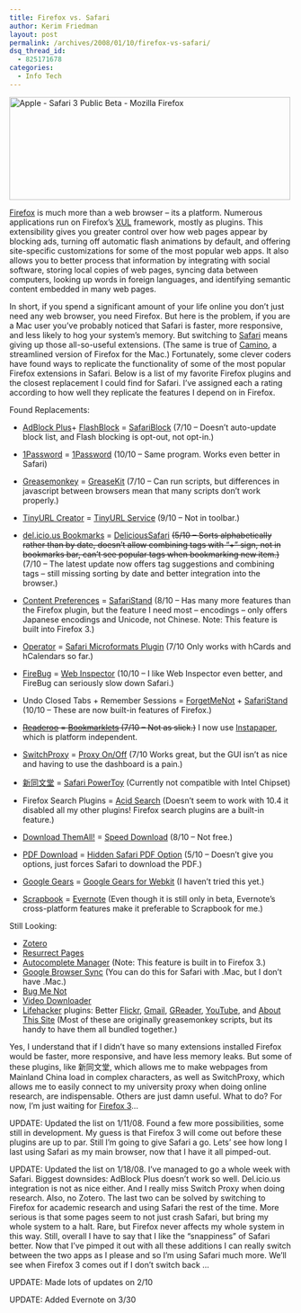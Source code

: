 ```yaml
---
title: Firefox vs. Safari
author: Kerim Friedman
layout: post
permalink: /archives/2008/01/10/firefox-vs-safari/
dsq_thread_id:
  - 825171678
categories:
  - Info Tech
---
```

<a href="http://www.flickr.com/photos/kerim/2182668959/" onclick="_gaq.push(['_trackEvent', 'outbound-article', 'http://www.flickr.com/photos/kerim/2182668959/', '']);"  title="Apple - Safari 3 Public Beta - Mozilla Firefox by kerim, on Flickr"><img src="http://farm3.static.flickr.com/2362/2182668959_4522063058.jpg" width="500" height="183" alt="Apple - Safari 3 Public Beta - Mozilla Firefox" /></a>

<a href="http://www.mozilla.com/firefox/" onclick="_gaq.push(['_trackEvent', 'outbound-article', 'http://www.mozilla.com/firefox/', 'Firefox']);" >Firefox</a> is much more than a web browser &#8211; its a platform. Numerous applications run on Firefox&#8217;s <a href="http://developer.mozilla.org/en/docs/XUL" onclick="_gaq.push(['_trackEvent', 'outbound-article', 'http://developer.mozilla.org/en/docs/XUL', 'XUL']);" >XUL</a> framework, mostly as plugins. This extensibility gives you greater control over how web pages appear by blocking ads, turning off automatic flash animations by default, and offering site-specific customizations for some of the most popular web apps. It also allows you to better process that information by integrating with social software, storing local copies of web pages, syncing data between computers, looking up words in foreign languages, and identifying semantic content embedded in many web pages. 

In short, if you spend a significant amount of your life online you don&#8217;t just need any web browser, you need Firefox. But here is the problem, if you are a Mac user you&#8217;ve probably noticed that Safari is faster, more responsive, and less likely to hog your system&#8217;s memory. But switching to <a href="http://www.apple.com/safari/" onclick="_gaq.push(['_trackEvent', 'outbound-article', 'http://www.apple.com/safari/', 'Safari']);" >Safari</a> means giving up those all-so-useful extensions. (The same is true of <a href="http://caminobrowser.org/" onclick="_gaq.push(['_trackEvent', 'outbound-article', 'http://caminobrowser.org/', 'Camino']);" >Camino</a>, a streamlined version of Firefox for the Mac.) Fortunately, some clever coders have found ways to replicate the functionality of some of the most popular Firefox extensions in Safari. Below is a list of my favorite Firefox plugins and the closest replacement I could find for Safari. I&#8217;ve assigned each a rating according to how well they replicate the features I depend on in Firefox.

<!--more-->

Found Replacements:

  * <a href="https://addons.mozilla.org/en-US/firefox/addon/1865" onclick="_gaq.push(['_trackEvent', 'outbound-article', 'https://addons.mozilla.org/en-US/firefox/addon/1865', 'AdBlock Plus']);" >AdBlock Plus</a>+ <a href="https://addons.mozilla.org/en-US/firefox/addon/433" onclick="_gaq.push(['_trackEvent', 'outbound-article', 'https://addons.mozilla.org/en-US/firefox/addon/433', 'FlashBlock']);" >FlashBlock</a> = <a href="http://fsbsoftware.com/SafariBlock.html" onclick="_gaq.push(['_trackEvent', 'outbound-article', 'http://fsbsoftware.com/SafariBlock.html', 'SafariBlock']);" >SafariBlock</a> (7/10 &#8211; Doesn&#8217;t auto-update block list, and Flash blocking is opt-out, not opt-in.) 
  * <a href="http://1passwd.com/" onclick="_gaq.push(['_trackEvent', 'outbound-article', 'http://1passwd.com/', '1Password']);" >1Password</a> = <a href="http://1passwd.com/" onclick="_gaq.push(['_trackEvent', 'outbound-article', 'http://1passwd.com/', '1Password']);" >1Password</a> (10/10 &#8211; Same program. Works even better in Safari) 
  * <a href="https://addons.mozilla.org/en-US/firefox/addon/748" onclick="_gaq.push(['_trackEvent', 'outbound-article', 'https://addons.mozilla.org/en-US/firefox/addon/748', 'Greasemonkey']);" >Greasemonkey</a> = <a href="http://8-p.info/greasekit/" onclick="_gaq.push(['_trackEvent', 'outbound-article', 'http://8-p.info/greasekit/', 'GreaseKit']);" >GreaseKit</a> (7/10 &#8211; Can run scripts, but differences in javascript between browsers mean that many scripts don&#8217;t work properly.) 
  * <a href="https://addons.mozilla.org/en-US/firefox/addon/126" onclick="_gaq.push(['_trackEvent', 'outbound-article', 'https://addons.mozilla.org/en-US/firefox/addon/126', 'TinyURL Creator']);" >TinyURL Creator</a> = <a href="http://www.riverdark.net/board/index.php?showtopic=339&#038;hl=tinyurl" onclick="_gaq.push(['_trackEvent', 'outbound-article', 'http://www.riverdark.net/board/index.php?showtopic=339&hl=tinyurl', 'TinyURL Service']);" >TinyURL Service</a> (9/10 &#8211; Not in toolbar.) 
  * <a href="https://addons.mozilla.org/en-US/firefox/addon/3615" onclick="_gaq.push(['_trackEvent', 'outbound-article', 'https://addons.mozilla.org/en-US/firefox/addon/3615', 'del.icio.us Bookmarks']);" >del.icio.us Bookmarks</a> = <a href="http://www.tuxtina.de/software/" onclick="_gaq.push(['_trackEvent', 'outbound-article', 'http://www.tuxtina.de/software/', 'DeliciousSafari']);" >DeliciousSafari</a> <strike>(5/10 &#8211; Sorts alphabetically rather than by date, doesn&#8217;t allow combining tags with &#8220;+&#8221; sign, not in bookmarks bar, can&#8217;t see popular tags when bookmarking new item.)</strike> (7/10 &#8211; The latest update now offers tag suggestions and combining tags &#8211; still missing sorting by date and better integration into the browser.) 
  * <a href="https://addons.mozilla.org/en-US/firefox/addon/4066" onclick="_gaq.push(['_trackEvent', 'outbound-article', 'https://addons.mozilla.org/en-US/firefox/addon/4066', 'Content Preferences']);" >Content Preferences</a> = <a href="http://hetima.com/safari/stand-e.html" onclick="_gaq.push(['_trackEvent', 'outbound-article', 'http://hetima.com/safari/stand-e.html', 'SafariStand']);" >SafariStand</a> (8/10 &#8211; Has many more features than the Firefox plugin, but the feature I need most &#8211; encodings &#8211; only offers Japanese encodings and Unicode, not Chinese. Note: This feature is built into Firefox 3.) 
  * <a href="https://addons.mozilla.org/en-US/firefox/addon/4106" onclick="_gaq.push(['_trackEvent', 'outbound-article', 'https://addons.mozilla.org/en-US/firefox/addon/4106', 'Operator']);" >Operator</a> = <a href="http://zappatic.net/safarimicroformats/" onclick="_gaq.push(['_trackEvent', 'outbound-article', 'http://zappatic.net/safarimicroformats/', 'Safari Microformats Plugin']);" >Safari Microformats Plugin</a> (7/10 Only works with hCards and hCalendars so far.) 
  * <a href="https://addons.mozilla.org/en-US/firefox/addon/1843" onclick="_gaq.push(['_trackEvent', 'outbound-article', 'https://addons.mozilla.org/en-US/firefox/addon/1843', 'FireBug']);" >FireBug</a> = <a href="http://comments.deasil.com/2007/12/16/geekfindr-safaris-web-inspector/" onclick="_gaq.push(['_trackEvent', 'outbound-article', 'http://comments.deasil.com/2007/12/16/geekfindr-safaris-web-inspector/', 'Web Inspector']);" >Web Inspector</a> (10/10 &#8211; I like Web Inspector even better, and FireBug can seriously slow down Safari.) 
  * Undo Closed Tabs + Remember Sessions = <a href="http://kisonecat.com/software/forget-me-not/" onclick="_gaq.push(['_trackEvent', 'outbound-article', 'http://kisonecat.com/software/forget-me-not/', 'ForgetMeNot']);" >ForgetMeNot</a> + <a href="http://hetima.com/safari/stand-e.html" onclick="_gaq.push(['_trackEvent', 'outbound-article', 'http://hetima.com/safari/stand-e.html', 'SafariStand']);" >SafariStand</a> (10/10 &#8211; These are now built-in features of Firefox.) 
  * <strike><a href="https://addons.mozilla.org/en-US/firefox/addon/4912" onclick="_gaq.push(['_trackEvent', 'outbound-article', 'https://addons.mozilla.org/en-US/firefox/addon/4912', 'Readeroo']);" >Readeroo</a> = <a href="http://www.quickonlinetips.com/archives/2007/01/fastest-ways-to-post-bookmarks-to-delicious/" onclick="_gaq.push(['_trackEvent', 'outbound-article', 'http://www.quickonlinetips.com/archives/2007/01/fastest-ways-to-post-bookmarks-to-delicious/', 'Bookmarklets']);" >Bookmarklets</a> (7/10 &#8211; Not as slick.)</strike> I now use <a href="http://www.instapaper.com" onclick="_gaq.push(['_trackEvent', 'outbound-article', 'http://www.instapaper.com', 'Instapaper']);" >Instapaper</a>, which is platform independent. 
  * <a href="https://addons.mozilla.org/en-US/firefox/addon/125" onclick="_gaq.push(['_trackEvent', 'outbound-article', 'https://addons.mozilla.org/en-US/firefox/addon/125', 'SwitchProxy']);" >SwitchProxy</a> = <a href="http://www.apple.com/downloads/dashboard/networking_security/proxyonoff.html" onclick="_gaq.push(['_trackEvent', 'outbound-article', 'http://www.apple.com/downloads/dashboard/networking_security/proxyonoff.html', 'Proxy On/Off']);" >Proxy On/Off</a> (7/10 Works great, but the GUI isn&#8217;t as nice and having to use the dashboard is a pain.) 
  * <a href="http://addons.moztw.org/extensions/moreinfo.php?application=firefox&#038;id=29" onclick="_gaq.push(['_trackEvent', 'outbound-article', 'http://addons.moztw.org/extensions/moreinfo.php?application=firefox&id=29', '新同文堂']);" >新同文堂</a> = <a href="http://code.google.com/p/safaripowertoy/" onclick="_gaq.push(['_trackEvent', 'outbound-article', 'http://code.google.com/p/safaripowertoy/', 'Safari PowerToy']);" >Safari PowerToy</a> (Currently not compatible with Intel Chipset) 
  * Firefox Search Plugins = <a href="http://pozytron.com/acidsearch" onclick="_gaq.push(['_trackEvent', 'outbound-article', 'http://pozytron.com/acidsearch', 'Acid Search']);" >Acid Search</a> (Doesn&#8217;t seem to work with 10.4 it disabled all my other plugins! Firefox search plugins are a built-in feature.) 
  * <a href="https://addons.mozilla.org/en-US/firefox/addon/201" onclick="_gaq.push(['_trackEvent', 'outbound-article', 'https://addons.mozilla.org/en-US/firefox/addon/201', 'Download ThemAll!']);" >Download ThemAll!</a> = <a href="http://www.yazsoft.com/" onclick="_gaq.push(['_trackEvent', 'outbound-article', 'http://www.yazsoft.com/', 'Speed Download']);" >Speed Download</a> (8/10 &#8211; Not free.) 
  * <a href="https://addons.mozilla.org/en-US/firefox/addon/636" onclick="_gaq.push(['_trackEvent', 'outbound-article', 'https://addons.mozilla.org/en-US/firefox/addon/636', 'PDF Download']);" >PDF Download</a> = <a href="https://addons.mozilla.org/en-US/firefox/addon/636" onclick="_gaq.push(['_trackEvent', 'outbound-article', 'https://addons.mozilla.org/en-US/firefox/addon/636', 'Hidden Safari PDF Option']);" >Hidden Safari PDF Option</a> (5/10 &#8211; Doesn&#8217;t give you options, just forces Safari to download the PDF.) 
  * <a href="http://gears.google.com/" onclick="_gaq.push(['_trackEvent', 'outbound-article', 'http://gears.google.com/', 'Google Gears']);" >Google Gears</a> = <a href="http://googlemac.blogspot.com/2007/05/google-gears-for-webkit.html" onclick="_gaq.push(['_trackEvent', 'outbound-article', 'http://googlemac.blogspot.com/2007/05/google-gears-for-webkit.html', 'Google Gears for Webkit']);" >Google Gears for Webkit</a> (I haven&#8217;t tried this yet.) 
  * <a href="http://amb.vis.ne.jp/mozilla/scrapbook/" onclick="_gaq.push(['_trackEvent', 'outbound-article', 'http://amb.vis.ne.jp/mozilla/scrapbook/', 'Scrapbook']);" >Scrapbook</a> = <a href="http://preview.evernote.com/" onclick="_gaq.push(['_trackEvent', 'outbound-article', 'http://preview.evernote.com/', 'Evernote']);" >Evernote</a> (Even though it is still only in beta, Evernote&#8217;s cross-platform features make it preferable to Scrapbook for me.) </ul> 
    Still Looking:
    
      * <a href="https://addons.mozilla.org/en-US/firefox/addon/3504" onclick="_gaq.push(['_trackEvent', 'outbound-article', 'https://addons.mozilla.org/en-US/firefox/addon/3504', 'Zotero']);" >Zotero</a> 
      * <a href="https://addons.mozilla.org/en-US/firefox/addon/2570" onclick="_gaq.push(['_trackEvent', 'outbound-article', 'https://addons.mozilla.org/en-US/firefox/addon/2570', 'Resurrect Pages']);" >Resurrect Pages</a> 
      * <a href="https://addons.mozilla.org/en-US/firefox/addon/2300" onclick="_gaq.push(['_trackEvent', 'outbound-article', 'https://addons.mozilla.org/en-US/firefox/addon/2300', 'Autocomplete Manager']);" >Autocomplete Manager</a> (Note: This feature is built in to Firefox 3.) 
      * <a href="http://www.google.com/tools/firefox/browsersync/" onclick="_gaq.push(['_trackEvent', 'outbound-article', 'http://www.google.com/tools/firefox/browsersync/', 'Google Browser Sync']);" >Google Browser Sync</a> (You can do this for Safari with .Mac, but I don&#8217;t have .Mac.) 
      * <a href="http://www.bugmenot.com/" onclick="_gaq.push(['_trackEvent', 'outbound-article', 'http://www.bugmenot.com/', 'Bug Me Not']);" >Bug Me Not</a> 
      * <a href="http://lifehacker.com/software/downloads/download-of-the-day--video-downloader-firefox-extension-170659.php" onclick="_gaq.push(['_trackEvent', 'outbound-article', 'http://lifehacker.com/software/downloads/download-of-the-day--video-downloader-firefox-extension-170659.php', 'Video Downloader']);" >Video Downloader</a> 
      * <a href="http://lifehacker.com/tag/lifehacker-code/firefox/" onclick="_gaq.push(['_trackEvent', 'outbound-article', 'http://lifehacker.com/tag/lifehacker-code/firefox/', 'Lifehacker']);" >Lifehacker</a> plugins: Better <a href="http://lifehacker.com/software/lifehacker-code/upgrade-flickr-with-the-better-flickr-firefox-extension-263985.php" onclick="_gaq.push(['_trackEvent', 'outbound-article', 'http://lifehacker.com/software/lifehacker-code/upgrade-flickr-with-the-better-flickr-firefox-extension-263985.php', 'Flickr']);" >Flickr</a>, <a href="https://addons.mozilla.org/en-US/firefox/addon/6076" onclick="_gaq.push(['_trackEvent', 'outbound-article', 'https://addons.mozilla.org/en-US/firefox/addon/6076', 'Gmail']);" >Gmail</a>, <a href="http://lifehacker.com/software/exclusive-lifehacker-download/trick-out-google-reader-with-better-greader-262020.php" onclick="_gaq.push(['_trackEvent', 'outbound-article', 'http://lifehacker.com/software/exclusive-lifehacker-download/trick-out-google-reader-with-better-greader-262020.php', 'GReader']);" >GReader</a>, <a href="http://lifehacker.com/software/exclusive-lifehacker-download/better-youtube-firefox-extension-319925.php" onclick="_gaq.push(['_trackEvent', 'outbound-article', 'http://lifehacker.com/software/exclusive-lifehacker-download/better-youtube-firefox-extension-319925.php', 'YouTube']);" >YouTube</a>, and <a href="https://addons.mozilla.org/en-US/firefox/addon/3673" onclick="_gaq.push(['_trackEvent', 'outbound-article', 'https://addons.mozilla.org/en-US/firefox/addon/3673', 'About This Site']);" >About This Site</a> (Most of these are originally greasemonkey scripts, but its handy to have them all bundled together.) 
    
    Yes, I understand that if I didn&#8217;t have so many extensions installed Firefox would be faster, more responsive, and have less memory leaks. But some of these plugins, like 新同文堂, which allows me to make webpages from Mainland China load in complex characters, as well as SwitchProxy, which allows me to easily connect to my university proxy when doing online research, are indispensable. Others are just damn useful. What to do? For now, I&#8217;m just waiting for <a href="http://wiki.mozilla.org/Firefox3" onclick="_gaq.push(['_trackEvent', 'outbound-article', 'http://wiki.mozilla.org/Firefox3', 'Firefox 3']);" >Firefox 3</a>&#8230;
    
    UPDATE: Updated the list on 1/11/08. Found a few more possibilities, some still in development. My guess is that Firefox 3 will come out before these plugins are up to par. Still I&#8217;m going to give Safari a go. Lets&#8217; see how long I last using Safari as my main browser, now that I have it all pimped-out.
    
    UPDATE: Updated the list on 1/18/08. I&#8217;ve managed to go a whole week with Safari. Biggest downsides: AdBlock Plus doesn&#8217;t work so well. Del.icio.us integration is not as nice either. And I really miss Switch Proxy when doing research. Also, no Zotero. The last two can be solved by switching to Firefox for academic research and using Safari the rest of the time. More serious is that some pages seem to not just crash Safari, but bring my whole system to a halt. Rare, but Firefox never affects my whole system in this way. Still, overall I have to say that I like the &#8220;snappiness&#8221; of Safari better. Now that I&#8217;ve pimped it out with all these additions I can really switch between the two apps as I please and so I&#8217;m using Safari much more. We&#8217;ll see when Firefox 3 comes out if I don&#8217;t switch back &#8230;
    
    UPDATE: Made lots of updates on 2/10
    
    UPDATE: Added Evernote on 3/30
    
    <div id="themify_builder_content-2783" class="themify_builder_content themify_builder themify_builder_front">
    
    
   